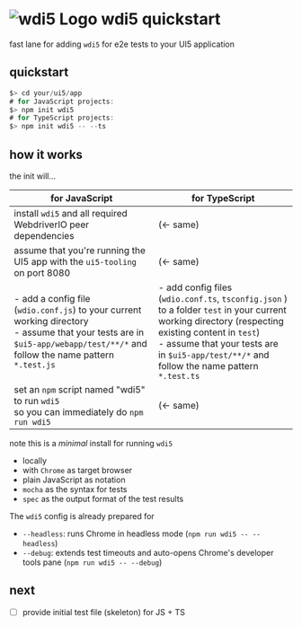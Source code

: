 # ![wdi5 Logo](https://github.com/js-soft/wdi5/raw/main/docs/img/wdi5-logo-small.png) wdi5 quickstart

fast lane for adding `wdi5` for e2e tests to your UI5 application

## quickstart

```js
$> cd your/ui5/app
# for JavaScript projects:
$> npm init wdi5
# for TypeScript projects:
$> npm init wdi5 -- --ts
```

## how it works

the init will…

| for JavaScript                                                                                                                                                                  | for TypeScript                                                                                                                                                                                                                                       |
| ------------------------------------------------------------------------------------------------------------------------------------------------------------------------------- | ---------------------------------------------------------------------------------------------------------------------------------------------------------------------------------------------------------------------------------------------------- |
| install `wdi5` and all required WebdriverIO peer dependencies                                                                                                                   | (&larr; same)                                                                                                                                                                                                                                        |
| assume that you're running the UI5 app with the `ui5-tooling` on port 8080                                                                                                      | (&larr; same)                                                                                                                                                                                                                                        |
| - add a config file (`wdio.conf.js`) to your current working directory<br />- assume that your tests are in `$ui5-app/webapp/test/**/*` and follow the name pattern `*.test.js` | - add config files (`wdio.conf.ts`, `tsconfig.json` ) to a folder `test` in your current working directory (respecting existing content in `test`)<br />- assume that your tests are in `$ui5-app/test/**/*` and follow the name pattern `*.test.ts` |
| set an `npm` script named "wdi5" to run `wdi5` <br/>so you can immediately do `npm run wdi5`                                                                                    | (&larr; same)                                                                                                                                                                                                                                        |

note this is a _minimal_ install for running `wdi5`

- locally
- with `Chrome` as target browser
- plain JavaScript as notation
- `mocha` as the syntax for tests
- `spec` as the output format of the test results

The `wdi5` config is already prepared for

- `--headless`: runs Chrome in headless mode (`npm run wdi5 -- --headless`)
- `--debug`: extends test timeouts and auto-opens Chrome's developer tools pane (`npm run wdi5 -- --debug`)

## next

- [ ] provide initial test file (skeleton) for JS + TS
